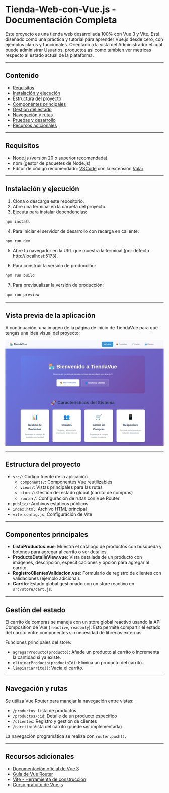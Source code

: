 # Tienda-Web-con-Vue.js - Documentación Completa

Este proyecto es una tienda web desarrollada 100% con Vue 3 y Vite. Está diseñado como una práctica y tutorial para aprender Vue.js desde cero, con ejemplos claros y funcionales. Orientado a la vista del Administrador el cual puede administrar Usuarios, productos asi como tambien ver metricas respecto al estado actual de la plataforma.

---

## Contenido

- [Requisitos](#requisitos)
- [Instalación y ejecución](#instalación-y-ejecución)
- [Estructura del proyecto](#estructura-del-proyecto)
- [Componentes principales](#componentes-principales)
- [Gestión del estado](#gestión-del-estado)
- [Navegación y rutas](#navegación-y-rutas)
- [Pruebas y desarrollo](#pruebas-y-desarrollo)
- [Recursos adicionales](#recursos-adicionales)

---

## Requisitos

- Node.js (versión 20 o superior recomendada)
- npm (gestor de paquetes de Node.js)
- Editor de código recomendado: [VSCode](https://code.visualstudio.com/) con la extensión [Volar](https://marketplace.visualstudio.com/items?itemName=Vue.volar)

---

## Instalación y ejecución

1. Clona o descarga este repositorio.
2. Abre una terminal en la carpeta del proyecto.
3. Ejecuta para instalar dependencias:

```sh
npm install
```

4. Para iniciar el servidor de desarrollo con recarga en caliente:

```sh
npm run dev
```

5. Abre tu navegador en la URL que muestra la terminal (por defecto http://localhost:5173).

6. Para construir la versión de producción:

```sh
npm run build
```

7. Para previsualizar la versión de producción:

```sh
npm run preview
```
---

## Vista previa de la aplicación

A continuación, una imagen de la página de inicio de TiendaVue para que tengas una idea visual del proyecto:

![Vista previa de TiendaVue](./public/preview-tiendavue.png)

---

## Estructura del proyecto

- `src/`: Código fuente de la aplicación
  - `components/`: Componentes Vue reutilizables
  - `views/`: Vistas principales para las rutas
  - `store/`: Gestión del estado global (carrito de compras)
  - `router/`: Configuración de rutas con Vue Router
- `public/`: Archivos estáticos públicos
- `index.html`: Archivo HTML principal
- `vite.config.js`: Configuración de Vite

---

## Componentes principales

- **ListaProductos.vue**: Muestra el catálogo de productos con búsqueda y botones para agregar al carrito o ver detalles.
- **ProductoDetalleView.vue**: Vista detallada de un producto con imágenes, descripción, especificaciones y opción para agregar al carrito.
- **RegistroClientesValidacion.vue**: Formulario de registro de clientes con validaciones (ejemplo adicional).
- **Carrito**: Estado global gestionado con un store reactivo en `src/store/cart.js`.

---

## Gestión del estado

El carrito de compras se maneja con un store global reactivo usando la API Composition de Vue (`reactive`, `readonly`). Esto permite compartir el estado del carrito entre componentes sin necesidad de librerías externas.

Funciones principales del store:

- `agregarProducto(producto)`: Añade un producto al carrito o incrementa la cantidad si ya existe.
- `eliminarProducto(productoId)`: Elimina un producto del carrito.
- `limpiarCarrito()`: Vacía el carrito.

---

## Navegación y rutas

Se utiliza Vue Router para manejar la navegación entre vistas:

- `/productos`: Lista de productos
- `/productos/:id`: Detalle de un producto específico
- `/clientes`: Registro y gestión de clientes
- `/carrito`: Vista del carrito (puede ser implementada)

La navegación programática se realiza con `router.push()`.

---


## Recursos adicionales

- [Documentación oficial de Vue 3](https://vuejs.org/)
- [Guía de Vue Router](https://router.vuejs.org/)
- [Vite - Herramienta de construcción](https://vite.dev/)
- [Curso gratuito de Vue.js](https://www.vuemastery.com/)




